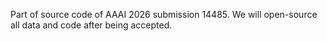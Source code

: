 Part of source code of AAAI 2026 submission 14485. We will open-source all data and code after being accepted.
